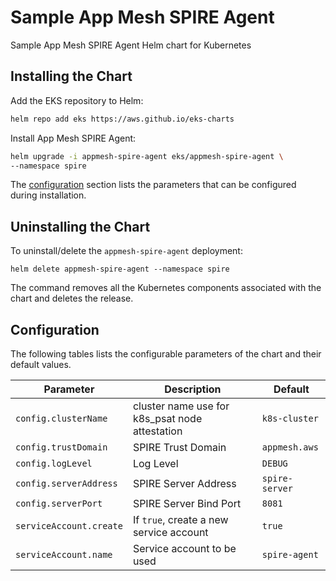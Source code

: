 # Sample App Mesh SPIRE Agent

Sample App Mesh SPIRE Agent Helm chart for Kubernetes

## Installing the Chart

Add the EKS repository to Helm:

```sh
helm repo add eks https://aws.github.io/eks-charts
```

Install App Mesh SPIRE Agent:

```sh
helm upgrade -i appmesh-spire-agent eks/appmesh-spire-agent \
--namespace spire
```

The [configuration](#configuration) section lists the parameters that can be configured during installation.

## Uninstalling the Chart

To uninstall/delete the `appmesh-spire-agent` deployment:

```console
helm delete appmesh-spire-agent --namespace spire
```

The command removes all the Kubernetes components associated with the chart and deletes the release.

## Configuration

The following tables lists the configurable parameters of the chart and their default values.

Parameter | Description | Default
--- | --- | ---
`config.clusterName` | cluster name use for k8s_psat node attestation | `k8s-cluster`
`config.trustDomain` | SPIRE Trust Domain | `appmesh.aws`
`config.logLevel` | Log Level | `DEBUG`
`config.serverAddress` | SPIRE Server Address | `spire-server`
`config.serverPort` | SPIRE Server Bind Port | `8081`
`serviceAccount.create` | If `true`, create a new service account | `true`
`serviceAccount.name` | Service account to be used | `spire-agent`
